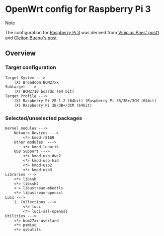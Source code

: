 # OpenWrt config for Raspberry Pi 3

> [!NOTE]
> The configuration for [Raspberry Pi 3](https://openwrt.org/toh/hwdata/raspberry_pi_foundation/raspberry_pi_3_b) was derived from [Vinicius Paes' post1](https://viniciuspaes.com/raspberry-pi/how-to-build-custom-openwrt-image-raspberry-pi-router/) and [Cleiton Bueno's post](https://embarcados.com.br/openwrt-customizando-e-embarcando-na-raspberry-pi/#RaspberryPI-3B3B3CM-e-RaspberryPI)

## Overview

### Target configuration

```txt
Target System --->
	(X) Broadcom BCM27xx
Subtarget --->
	(X) BCM2710 boards (64 bit)
Target Profile --->
	(X) Raspberry Pi 2B-1.2 (64bit) (Raspberry Pi 3B/3B+/3CM (64bit)
	(X) Raspberry Pi 3B/3B+/3CM (64bit)
```

### Selected/unselected packages

```txt
Kernel modules --->
    Network Devices --->
	    <*> kmod-r8169
	Other modules  --->
		<*> kmod-lunatik
    USB Support --->
        <*> kmod-usb-dwc2
        <*> kmod-usb-hid
        <*> kmod-usb2
        <*> kmod-usb3
Libraries --->
    <*> libssh
    <*> libssh2
    < > libustream-mbedtls
    <*> libustream-openssl    
LuCI --->
    1. Collections --->
        <*> luci
        <*> luci-ssl-openssl
Utilities --->
	<*> bcm27xx-userland
    <*> psmisc
    <*> usbutils
```
